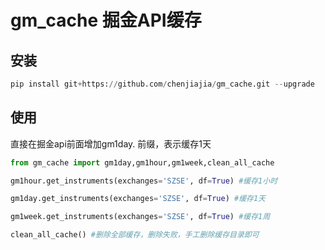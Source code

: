 # gm_cache 掘金API缓存
## 安装
```python
pip install git+https://github.com/chenjiajia/gm_cache.git --upgrade
```
## 使用

直接在掘金api前面增加gm1day. 前缀，表示缓存1天
```python
from gm_cache import gm1day,gm1hour,gm1week,clean_all_cache

gm1hour.get_instruments(exchanges='SZSE', df=True) #缓存1小时

gm1day.get_instruments(exchanges='SZSE', df=True) #缓存1天

gm1week.get_instruments(exchanges='SZSE', df=True) #缓存1周

clean_all_cache() #删除全部缓存，删除失败，手工删除缓存目录即可
```
